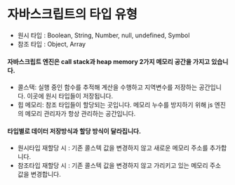 # 자바스크립트의 타입 유형

- 원시 타입 : Boolean, String, Number, null, undefined, Symbol
- 참조 타입 : Object, Array

#### 자바스크립트 엔진은 call stack과 heap memory 2가지 메모리 공간을 가지고 있습니다.

- 콜스택: 실행 중인 함수를 추적해 계산을 수행하고 지역변수를 저장하는 공간입니다. 이곳에 원시 타입들이 저장됩니다.
- 힙 메모리: 참조 타입들이 할당되는 곳입니다. 메모리 누수를 방지하기 위해 js 엔진의 메모리 관리자가 항상 관리하는 공간입니다.

#### 타입별로 데이터 저장방식과 할당 방식이 달라집니다.

- 원시타입 재할당 시 : 기존 콜스텍 값을 변경하지 않고 새로운 메모리 주소를 추가합니다.
- 참조타입 재할당 시 : 기존 콜스텍 값을 변경하지 않고 가리키고 있는 메모리 주소 값을 변경합니다.
